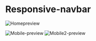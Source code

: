 # Responsive-navbar

![Homepreview](https://github.com/eliran075/Responsive-navbar/assets/84390133/32cc7977-415f-49cd-981e-ea969950b45a)

![Mobile-preview](https://github.com/eliran075/Responsive-navbar/assets/84390133/f01309e2-19e6-4247-a0f1-587959c72887)
![Mobile2-preview](https://github.com/eliran075/Responsive-navbar/assets/84390133/3cd14343-c793-44d3-93bc-20809086ef39)
